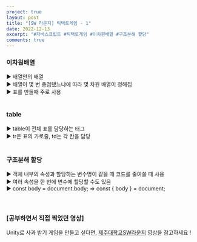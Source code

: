 ```yaml
---
project: true
layout: post
title: "[SW 라운지] 틱택토게임 - 1"
date: 2022-12-13
excerpt: "#자바스크립트 #틱택토게임 #이차원배열 #구조분해 할당"
comments: true
---
```


### 이차원배열 <br>
▶️ 배열안의 배열 <br> 
▶️ 배열이 몇 번 중첩됐느냐에 따라 몇 차원 배열이 정해짐 <br> 
▶️ 표를 만들때 주로 사용 <br> 
<br>
### table <br>
▶️ table이 전체 표를 담당하는 태그 <br>
▶️ tr은 표의 가로줄, td는 각 칸을 담당 <br>
<br>
### 구조분해 할당 <br>
▶️ 객체 내부의 속성과 할당하는 변수명이 같을 때 코드를 줄여쓸 때 사용 <br>
▶️ 여러 속성을 한 번에 변수에 할당할 수도 있음 <br>
▶️ const body = document.body; => const { body } = document; <br>
<br>
<br>

### [공부하면서 직접 찍었던 영상]

Unity로 사과 받기 게임을 만들고 싶다면, [제주대학교SW라운지](https://www.youtube.com/watch?v=5EyTcmo6c3I&list=UULFSj9GQnUDCRbIXh8_IngSuQ&index=11) 영상을 참고하세요 !

